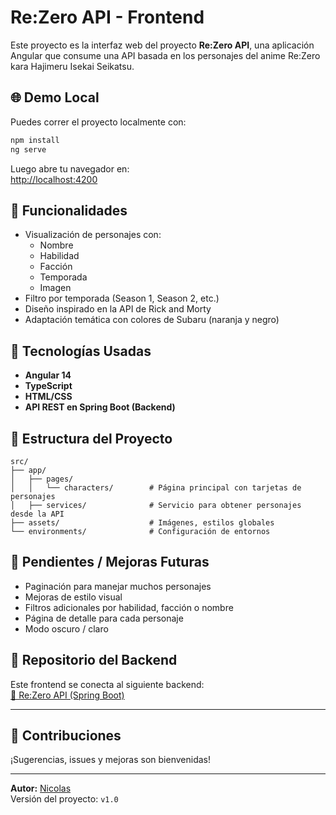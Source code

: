 # Re:Zero API - Frontend

Este proyecto es la interfaz web del proyecto **Re:Zero API**, una aplicación Angular que consume una API basada en los personajes del anime Re:Zero kara Hajimeru Isekai Seikatsu.

## 🌐 Demo Local

Puedes correr el proyecto localmente con:

```bash
npm install
ng serve
```

Luego abre tu navegador en:  
[http://localhost:4200](http://localhost:4200)

## 🧩 Funcionalidades

- Visualización de personajes con:
  - Nombre
  - Habilidad
  - Facción
  - Temporada
  - Imagen
- Filtro por temporada (Season 1, Season 2, etc.)
- Diseño inspirado en la API de Rick and Morty
- Adaptación temática con colores de Subaru (naranja y negro)

## 🔧 Tecnologías Usadas

- **Angular 14**
- **TypeScript**
- **HTML/CSS**
- **API REST en Spring Boot (Backend)**

## 📁 Estructura del Proyecto

```
src/
├── app/
│   ├── pages/
│   │   └── characters/        # Página principal con tarjetas de personajes
│   ├── services/              # Servicio para obtener personajes desde la API
├── assets/                    # Imágenes, estilos globales
└── environments/              # Configuración de entornos
```

## 🚀 Pendientes / Mejoras Futuras

- Paginación para manejar muchos personajes
- Mejoras de estilo visual
- Filtros adicionales por habilidad, facción o nombre
- Página de detalle para cada personaje
- Modo oscuro / claro

## 🔗 Repositorio del Backend

Este frontend se conecta al siguiente backend:  
[🔗 Re:Zero API (Spring Boot)](https://github.com/Nickman054/re-zero-api)

---

## 🤝 Contribuciones

¡Sugerencias, issues y mejoras son bienvenidas!

---

**Autor:** [Nicolas](https://github.com/Nickman054)  
Versión del proyecto: `v1.0`
